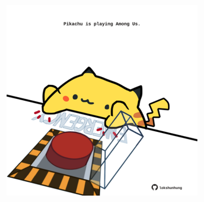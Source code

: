<!-- built at 10/01/2023, 21:01:05 UTC -->
<p align="center">
  <img width="500" height="500" src="./ReadmeImage.svg">
</p>
